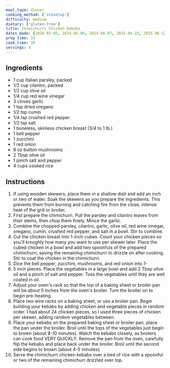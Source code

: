 ```yaml
---
meal_type: dinner
cooking_method: ['stovetop']
difficulty: medium
dietary: ['gluten-free']
title: Chimichurri Chicken Kebabs
dates_made: [2024-03-05, 2024-05-06, 2024-06-07, 2025-04-23, 2025-06-12, 2025-07-04]
prep_time: 15
cook_time: 30
servings: 4
---
```


## Ingredients

- 1 cup Italian parsley, packed
- 1/2 cup cilantro, packed
- 1/2 cup olive oil
- 1/4 cup red wine vinegar
- 3 cloves garlic
- 1 tsp dried oregano
- 1/2 tsp cumin
- 1/4 tsp crushed red pepper
- 1/2 tsp salt
- 1 boneless, skinless chicken breast (3/4 to 1 lb.)
- 1 bell pepper
- 1 zucchini
- 1 red onion
- 8 oz button mushrooms
- 2 Tbsp olive oil
- 1 pinch salt and pepper
- 4 cups cooked rice

## Instructions

1. If using wooden skewers, place them in a shallow dish and add an inch or two of water. Soak the skewers as you prepare the ingredients. This prevents them from burning and catching fire from the close, intense heat of the grill or broiler.
2. First prepare the chimichurri. Pull the parsley and cilantro leaves from their stems, then chop them finely. Mince the garlic.
3. Combine the chopped parsley, cilantro, garlic, olive oil, red wine vinegar, oregano, cumin, crushed red pepper, and salt in a bowl. Stir to combine.
4. Cut the chicken breast into 1-inch cubes. Count your chicken pieces so you'll kroughly how many you want to use per skewer later. Place the cubed chicken in a bowl and add two spoonfuls of the prepared chimichurri, saving the remaining chimichurri to drizzle on after cooking. Stir to coat the chicken in the chimichurri.
5. Dice the bell pepper, zucchini, mushrooms, and red onion into 1-
6. 5 inch pieces. Place the vegetables in a large bowl and add 2 Tbsp olive oil and a pinch of salt and pepper. Toss the vegetables until they are well coated in oil.
7. Adjust your oven's rack so that the top of a baking sheet or broiler pan will be about 5 inches from the oven's broiler. Turn the broiler on to begin pre-heating.
8. Place two wire racks on a baking sheet, or use a broiler pan. Begin building your kebabs by adding chicken and vegetable pieces in random order. I had about 24 chicken pieces, so I used three pieces of chicken per skewer, adding random vegetables between.
9. Place your kebabs on the prepared baking sheet or broiler pan. place the pan under the broiler. Broil until the tops of the vegetables just begin to brown (about 8-10 minutes). Watch the kebabs closely, as broilers can cook food VERY QUICKLY. Remove the pan from the oven, carefully flip the kebabs and place back under the broiler. Broil until the second side begins to brown (about 4-5 minutes).
10. Serve the chimichurri chicken kebabs over a bed of rice with a spoonful or two of the remaining chimichurr drizzled over top.
